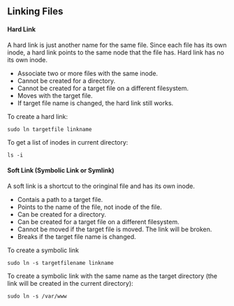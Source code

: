 ## Linking Files

#### Hard Link
A hard link is just another name for the same file. Since each file has its own inode, a hard link points to the same node that the file has. Hard link has no its own inode.
- Associate two or more files with the same inode.
- Cannot be created for a directory.
- Cannot be created for a target file on a different filesystem.
- Moves with the target file.
- If target file name is changed, the hard link still works.

To create a hard link:
```
sudo ln targetfile linkname
```
To get a list of inodes in current directory:
```
ls -i
```

#### Soft Link (Symbolic Link or Symlink)
A soft link is a shortcut to the oringinal file and has its own inode.
- Contais a path to a target file.
- Points to the name of the file, not inode of the file.
- Can be created for a directory.
- Can be created for a target file on a different filesystem.
- Cannot be moved if the target file is moved. The link will be broken.
- Breaks if the target file name is changed.

To create a symbolic link
```
sudo ln -s targetfilename linkname
```
To create a symbolic link with the same name as the target directory (the link will be created in the current directory):
```
sudo ln -s /var/www
```
